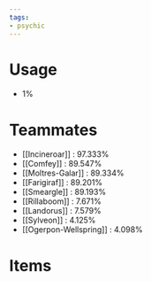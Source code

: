 ```yaml
---
tags:
- psychic
---
```

# Usage
- 1%
# Teammates
- [[Incineroar]] : 97.333%
- [[Comfey]] : 89.547%
- [[Moltres-Galar]] : 89.334%
- [[Farigiraf]] : 89.201%
- [[Smeargle]] : 89.193%
- [[Rillaboom]] : 7.671%
- [[Landorus]] : 7.579%
- [[Sylveon]] : 4.125%
- [[Ogerpon-Wellspring]] : 4.098%
# Items